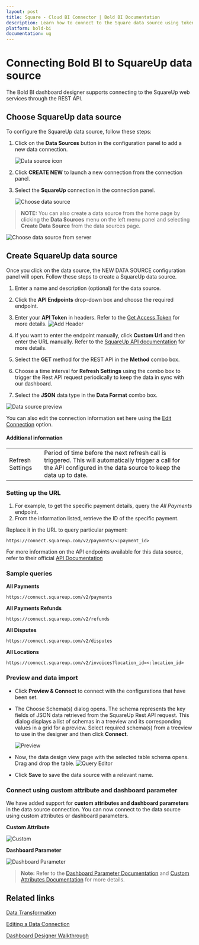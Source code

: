 ```yaml
---
layout: post
title: Square - Cloud BI Connector | Bold BI Documentation
description: Learn how to connect to the Square data source using token-based authentication through REST API endpoint with cloud-hosted Bold BI.
platform: bold-bi
documentation: ug
---
```


# Connecting Bold BI to SquareUp data source
The Bold BI dashboard designer supports connecting to the SquareUp web services through the REST API.

## Choose SquareUp data source

To configure the SquareUp data source, follow these steps:

1. Click on the **Data Sources** button in the configuration panel to add a new data connection.

   ![Data source icon](/static/assets/working-with-datasource/data-connectors/images/common/DataSourcesIcon.png)

2. Click **CREATE NEW** to launch a new connection from the connection panel.
3. Select the **SquareUp** connection in the connection panel.

   ![Choose data source](/static/assets/working-with-datasource/data-connectors/images/SquareUp/ChooseDS.png)

> **NOTE:** You can also create a data source from the home page by clicking the **Data Sources** menu on the left menu panel and selecting **Create Data Source** from the data sources page.

   ![Choose data source from server](/static/assets/working-with-datasource/data-connectors/images/SquareUp/ChooseDS_Server.png)


## Create SquareUp data source
Once you click on the data source, the NEW DATA SOURCE configuration panel will open. Follow these steps to create a SquareUp data source.
1. Enter a name and description (optional) for the data source.
2. Click the **API Endpoints** drop-down box and choose the required endpoint.
3. Enter your **API Token** in headers. Refer to the [Get Access Token](https://developer.squareup.com/docs/build-basics/access-tokens) for more details.
   ![Add Header](/static/assets/working-with-datasource/data-connectors/images/SquareUp/AddHeader.png)   
   
4. If you want to enter the endpoint manually, click **Custom Url** and then enter the URL manually. Refer to the [SquareUp API documentation](https://developer.squareup.com/reference/square) for more details.
5. Select the **GET** method for the REST API in the **Method** combo box.
6. Choose a time interval for **Refresh Settings** using the combo box to trigger the Rest API request periodically to keep the data in sync with our dashboard. 
7. Select the **JSON** data type in the **Data Format** combo box.

![Data source preview](/static/assets/working-with-datasource/data-connectors/images/SquareUp/DataSourcesView.png)

You can also edit the connection information set here using the [Edit Connection](/working-with-data-sources/editing-a-data-connection/) option.

#### Additional information
<table width="600">
<tr>
<td>
Refresh Settings
</td>
<td>
Period of time before the next refresh call is triggered. This will automatically trigger a call for the API configured in the data source to keep the data up to date.
</td>
</tr>
</table>

### Setting up the URL

1. For example, to get the specific payment details, query the *All Payments* endpoint.
2. From the information listed, retrieve the ID of the specific payment.

Replace it in the URL to query particular payment:

`https://connect.squareup.com/v2/payments/<:payment_id>`

For more information on the API endpoints available for this data source, refer to their official [API Documentation](https://developer.squareup.com/reference/square)

### Sample queries

**All Payments**

`https://connect.squareup.com/v2/payments`

**All Payments Refunds**

`https://connect.squareup.com/v2/refunds`

**All Disputes**

`https://connect.squareup.com/v2/disputes`

**All Locations**

`https://connect.squareup.com/v2/invoices?location_id=<:location_id>`

### Preview and data import
* Click **Preview & Connect** to connect with the configurations that have been set.
* The Choose Schema(s) dialog opens. The schema represents the key fields of JSON data retrieved from the SquareUp Rest API request. This dialog displays a list of schemas in a treeview and its corresponding values in a grid for a preview. Select required schema(s) from a treeview to use in the designer and then click **Connect**.

   ![Preview](/static/assets/working-with-datasource/data-connectors/images/common/Preview.png)

* Now, the data design view page with the selected table schema opens. Drag and drop the table.
   ![Query Editor](/static/assets/working-with-datasource/data-connectors/images/common/QueryEditor.png)

* Click **Save** to save the data source with a relevant name.

### Connect using custom attribute and dashboard parameter

We have added support for **custom attributes and dashboard parameters** in the data source connection. You can now connect to the data source using custom attributes or dashboard parameters.

**Custom Attribute**

![Custom](/static/assets/working-with-datasource/data-connectors/images/SquareUp/Custom.png)

**Dashboard Parameter**

![Dashboard Parameter](/static/assets/working-with-datasource/data-connectors/images/SquareUp/Dashboardparameter.png)

>**Note:** Refer to the [Dashboard Parameter Documentation](https://help.boldbi.com/working-with-data-sources/dashboard-parameter/) and [Custom Attributes Documentation](https://help.boldbi.com/working-with-data-sources/configuring-custom-attribute/) for more details.

## Related links
[Data Transformation](/working-with-data-sources/data-modeling/joining-table/)

[Editing a Data Connection](/working-with-data-sources/editing-a-data-connection/)   

[Dashboard Designer Walkthrough](/getting-started/creating-dashboard/)
